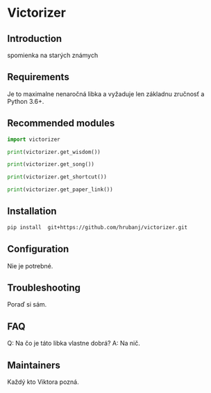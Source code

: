 # Victorizer

## Introduction
spomienka na starých známych

## Requirements
Je to maximalne nenaročná libka a vyžaduje len základnu zručnosť a Python 3.6+.

## Recommended modules
```python 
import victorizer

print(victorizer.get_wisdom())

print(victorizer.get_song())

print(victorizer.get_shortcut())

print(victorizer.get_paper_link())

```

## Installation
```bash 
pip install  git+https://github.com/hrubanj/victorizer.git 
```

## Configuration
Nie je potrebné.

## Troubleshooting
Poraď si sám.

## FAQ
Q: Na čo je táto libka vlastne dobrá? 
A: Na nič.

## Maintainers
Každý kto Viktora pozná.
